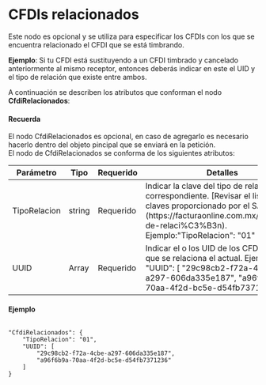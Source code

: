 # CFDIs relacionados

Este nodo es opcional y se utiliza para especificar los CFDIs con los que se encuentra relacionado el CFDI que se está timbrando.

**Ejemplo**:
Si tu CFDI está sustituyendo a un CFDI timbrado y cancelado anteriormente al mismo receptor, entonces deberás indicar en este el UID y el tipo de relación que existe entre ambos.

A continuación se describen los atributos que conforman el nodo **CfdiRelacionados**:


#### Recuerda

El nodo CfdiRelacionados es opcional, en caso de agregarlo es necesario hacerlo dentro del objeto pincipal que se enviará en la petición.  
El nodo de CfdiRelacionados se conforma de los siguientes atributos:

<table>
    <thead>
        <tr>
            <th>Parámetro</th>
            <th>Tipo</th>
            <th>Requerido</th>
            <th>Detalles</th>
        </tr>
    <thead>
    <tbody>
        <tr>
            <td>TipoRelacion</td>
            <td>string</td>
            <td>Requerido</td>
            <td>Indicar la clave del tipo de relación correspondiente.
            [Revisar el listado de claves proporcionado por el SAT.](https://facturaonline.com.mx/docs/tipo-de-relaci%C3%B3n).
            Ejemplo:"TipoRelacion": "01"</td>
        </tr>
        <tr>
            <td>UUID</td>
            <td>Array</td>
            <td>Requerido</td>
            <td>Indicar el o los UID de los CFDIS con los que se relaciona el actual.
            Ejemplo: "UUID": [
                "29c98cb2-f72a-4cbe-a297-606da335e187",
                "a96f6b9a-70aa-4f2d-bc5e-d54fb7371236"
            ]</td>
        </tr>
    </tbody>
</table>


#### Ejemplo

```

"CfdiRelacionados": {
    "TipoRelacion": "01",
    "UUID": [
        "29c98cb2-f72a-4cbe-a297-606da335e187",
        "a96f6b9a-70aa-4f2d-bc5e-d54fb7371236"
    ]
}

```
